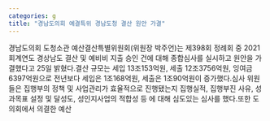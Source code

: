 ```yaml
---
categories: g
title: "경남도의회 예결특위 경남도청 결산 원안 가결"
---
```

경남도의회 도청소관 예산결산특별위원회(위원장 박주언)는 제398회 정례회 중 2021회계연도 경상남도 결산 및 예비비 지출 승인 건에 대해 종합심사를 실시하고 원안을 가결했다고 25일 밝혔다.결산 규모는 세입 13조153억원, 세출 12조3756억원, 잉여금 6397억원으로 전년보다 세입은 1조168억원, 세출은 1조90억원이 증가했다.심사 위원들은 집행부의 정책 및 사업관리가 효율적으로 진행됐는지 집행실적, 집행부진 사유, 성과목표 설정 및 달성도, 성인지사업의 적합성 등 에 대해 심도있는 심사를 했다.또한 도의회에서 의결한 예산